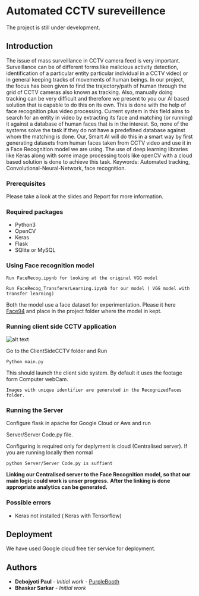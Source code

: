 # Automated CCTV sureveillence

The project is still under development.

## Introduction

The issue of mass surveillance in CCTV camera feed is very important. Surveillance can be of
different forms like malicious activity detection, identification of a particular entity particular
individual in a CCTV video) or in general keeping tracks of movements of human beings. In our
project, the focus has been given to find the trajectory/path of human through the grid of CCTV
cameras also known as tracking. Also, manually doing tracking can be very difficult and
therefore we present to you our AI based solution that is capable to do this on its own. This is
done with the help of face recognition plus video processing.
Current system in this field aims to search for an entity in video by extracting its face and
matching (or running) it against a database of human faces that is in the interest. So, none of the
systems solve the task if they do not have a predefined database against whom the matching is
done. Our, Smart AI will do this in a smart way by first generating datasets from human faces
taken from CCTV video and use it in a Face Recognition model we are using.
The use of deep learning libraries like Keras along with some image processing tools like
openCV with a cloud based solution is done to achieve this task.
Keywords: Automated tracking, Convolutional-Neural-Network, face recognition.

### Prerequisites

Please take a look at the slides and Report for more information.


### Required packages

* Python3
* OpenCV
* Keras
* Flask
* SQlite or MySQL


### Using Face recognition model
```
Run FaceRecog.ipynb for looking at the original VGG model
```

```
Run FaceRecog_TransfererLearning.ipynb for our model ( VGG model with transfer learning)
```
Both the model use a face dataset for experimentation. Please it here [Face94](http://cswww.essex.ac.uk/mv/allfaces/faces94.html) and place in the project folder where the model in kept. 

### Running client side CCTV application 

![alt text](https://raw.githubusercontent.com/DEBOJYOTI11/Automated-CCTV-surveillance/master/workflow%20diagram.PNG)

Go to the ClientSideCCTV folder and Run 
``` 
Python main.py
```

This should launch the client side system. 
By default it uses the footage form Computer webCam.

``` 
Images with unique identifier are generated in the RecognizedFaces folder.
```

### Running the Server

Configure flask in apache for Google Cloud or Aws and run 

Server/Server Code.py file. 

Configuring is required only for deplyment is cloud (Centralised server). If you are running locally then normal 
```
python Server/Server Code.py is suffient
```
**Linking our Centralised server to the Face Recognition model, so that our main logic could work is unser progress.**
**After the linking is done appropriate analytics can be generated.**

### Possible errors
* Keras not installed ( Keras with Tensorflow)


## Deployment

We have used Google cloud free tier service for deployment. 

## Authors

* **Debojyoti Paul** - *Initial work* - [PurpleBooth](https://github.com/debojyoti11)
* **Bhaskar Sarkar** - *Initial work* 


